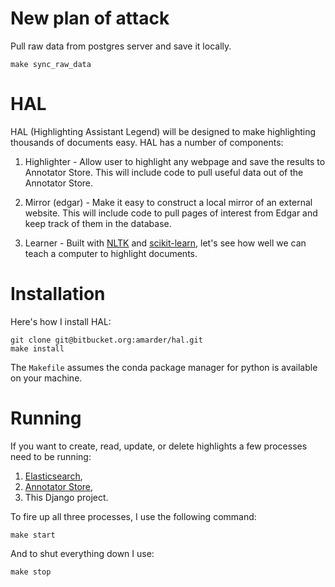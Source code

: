 # New plan of attack

Pull raw data from postgres server and save it locally.

    make sync_raw_data

# HAL

HAL (Highlighting Assistant Legend) will be designed to make highlighting thousands of documents easy. HAL has a number of components:

1. Highlighter - Allow user to highlight any webpage and save the results to Annotator Store. This will include code to pull useful data out of the Annotator Store.

2. Mirror (edgar) - Make it easy to construct a local mirror of an external website. This will include code to pull pages of interest from Edgar and keep track of them in the database.

3. Learner - Built with [NLTK](http://www.nltk.org/) and [scikit-learn](http://scikit-learn.org/stable/), let's see how well we can teach a computer to highlight documents.

# Installation

Here's how I install HAL:

    git clone git@bitbucket.org:amarder/hal.git
    make install

The `Makefile` assumes the conda package manager for python is available on your machine.

# Running

If you want to create, read, update, or delete highlights a few processes need to be running:

1. [Elasticsearch](http://www.elasticsearch.org/),
2. [Annotator Store](https://github.com/openannotation/annotator-store),
3. This Django project.

To fire up all three processes, I use the following command:

    make start

And to shut everything down I use:

    make stop
